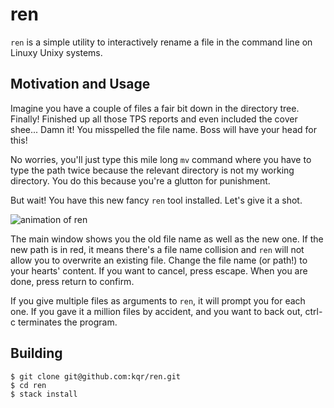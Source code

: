 ren
===

`ren` is a simple utility to interactively rename a file in the command line
on Linuxy Unixy systems.


Motivation and Usage
--------------------

Imagine you have a couple of files a fair bit down in the directory tree.
Finally! Finished up all those TPS reports and even included the cover shee...
Damn it! You misspelled the file name. Boss will have your head for this!

No worries, you'll just type this mile long `mv` command where you have to type the
path twice because the relevant directory is not my working directory. You do this
because you're a glutton for punishment.

But wait! You have this new fancy `ren` tool installed. Let's give it a shot.

![animation of ren](screenshots/ren-0.2.0.gif)

The main window shows you the old file name as well as the new one. If the new
path is in red, it means there's a file name collision and `ren` will not allow
you to overwrite an existing file. Change the file name (or path!) to your
hearts' content. If you want to cancel, press escape. When you are done, press
return to confirm.

If you give multiple files as arguments to `ren`, it will prompt you for each
one. If you gave it a million files by accident, and you want to back out,
ctrl-c terminates the program.


Building
--------

```
$ git clone git@github.com:kqr/ren.git
$ cd ren
$ stack install
```


